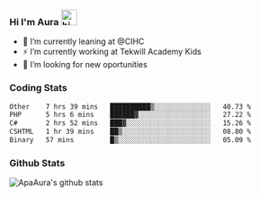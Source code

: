 ### Hi I'm Aura <img src="https://user-images.githubusercontent.com/1303154/88677602-1635ba80-d120-11ea-84d8-d263ba5fc3c0.gif" width="28px" alt="hi">

- 🔭 I’m currently leaning at @CIHC
- ⚡ I’m currently working at Tekwill Academy Kids
- 🤔 I’m looking for new oportunities


### Coding Stats

<!--START_SECTION:waka-->

```txt
Other    7 hrs 39 mins   ██████████▒░░░░░░░░░░░░░░   40.73 %
PHP      5 hrs 6 mins    ██████▓░░░░░░░░░░░░░░░░░░   27.22 %
C#       2 hrs 52 mins   ███▓░░░░░░░░░░░░░░░░░░░░░   15.26 %
CSHTML   1 hr 39 mins    ██▒░░░░░░░░░░░░░░░░░░░░░░   08.80 %
Binary   57 mins         █▒░░░░░░░░░░░░░░░░░░░░░░░   05.09 %
```

<!--END_SECTION:waka-->

### Github Stats

![ApaAura's github stats](https://github-readme-stats.vercel.app/api?username=ApaAura&count_private=true&theme=tokyonight&hide=contribs,prs)
